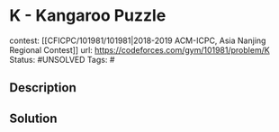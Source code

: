 # K - Kangaroo Puzzle

contest: [[CFICPC/101981/101981|2018-2019 ACM-ICPC, Asia Nanjing Regional Contest]]
url: https://codeforces.com/gym/101981/problem/K
Status: #UNSOLVED
Tags: #

## Description

## Solution

